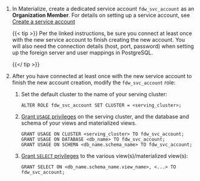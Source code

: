 1. In Materialize, create a dedicated service account `fdw_svc_account` as an
   **Organization Member**. For details on setting up a service account, see
   [Create a service
   account](https://materialize.com/docs/manage/users-service-accounts/create-service-accounts/)

   {{< tip >}}
   Per the linked instructions, be sure you connect at least once with the new
   service account to finish creating the new account. You will also need the
   connection details (host, port, password) when setting up the foreign server
   and user mappings in PostgreSQL.

   {{</ tip >}}

1. After you have connected at least once with the new service account to finish
   the new account creation, modify the `fdw_svc_account` role:

   1. Set the default cluster to the name of your serving cluster:

      ```mzsql
      ALTER ROLE fdw_svc_account SET CLUSTER = <serving_cluster>;
      ```

   1. [Grant `USAGE` privileges](/sql/grant-privilege/) on the serving cluster,
      and the database and schema of your views and materialized views.

      ```mzsql
      GRANT USAGE ON CLUSTER <serving_cluster> TO fdw_svc_account;
      GRANT USAGE ON DATABASE <db_name> TO fdw_svc_account;
      GRANT USAGE ON SCHEMA <db_name.schema_name> TO fdw_svc_account;
      ```

   1. [Grant `SELECT` privileges](/sql/grant-privilege/) to the various
      view(s)/materialized view(s):

      ```mzsql
      GRANT SELECT ON <db_name.schema_name.view_name>, <...> TO fdw_svc_account;
      ```
